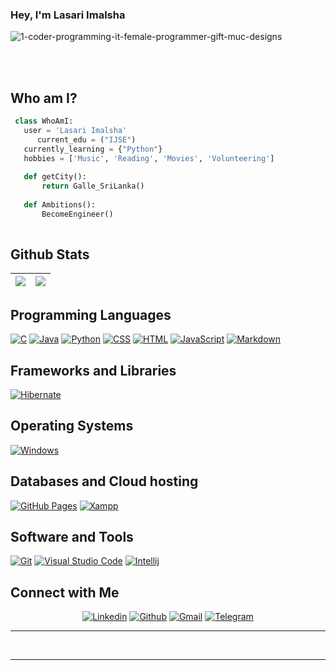 ### Hey, I'm Lasari Imalsha 

![1-coder-programming-it-female-programmer-gift-muc-designs](https://user-images.githubusercontent.com/101311493/197531945-f36ad8c8-14f4-4206-b097-70958aefa8e8.jpg)

<br />
<br />

## Who am I?

 ```python
  class WhoAmI:
    user = 'Lasari Imalsha'
	   current_edu = ("IJSE")
    currently_learning = {"Python"}
    hobbies = ['Music', 'Reading', 'Movies', 'Volunteering']
	
	def getCity():
		return Galle_SriLanka()
	
	def Ambitions():
		BecomeEngineer()
		
 ```


## Github Stats

<img src="https://github-readme-stats.vercel.app/api?username=LasariImalsha&&show_icons=true&count_private=true&theme=github_dark">|<img src="https://github-readme-streak-stats.herokuapp.com/?user=LasariImalsha&theme=blueberry_duo"/>
|---|---|

## Programming Languages

<p>
    <a href="#"><img alt="C" src="https://img.shields.io/badge/C%20-%232370ED.svg?logo=c%2B%2B&logoColor=white"></a>
    <a href="#"><img alt="Java" src="https://img.shields.io/badge/Java-EC2025.svg?logo=java&logoColor=white"></a>
    <a href="#"><img alt="Python" src="https://img.shields.io/badge/Python%20-%23336D9C.svg?logo=python&logoColor=FFD745"></a>
    <a href="#"><img alt="CSS" src="https://img.shields.io/badge/CSS%20-%231572B6.svg?logo=css3&logoColor=white"></a>
    <a href="#"><img alt="HTML" src="https://img.shields.io/badge/HTML%20-%23E34F26.svg?logo=html5&logoColor=white"></a>
    <a href="#"><img alt="JavaScript" src="https://img.shields.io/badge/JavaScript%20-%23F7DF1E.svg?logo=javascript&logoColor=black"></a>
    <a href="#"><img alt="Markdown" src="https://img.shields.io/badge/Markdown-%23000000.svg?logo=markdown&logoColor=white"></a>
</p>

## Frameworks and Libraries

<p>
   <a href="#"><img alt="Hibernate" src="https://img.shields.io/badge/Hibernate-B2A573?logo=hibernate&logoColor=B2A573&color=black&labelColor=black"></a>
</p>

## Operating Systems

<p>
	<a href="#"><img alt="Windows" src="https://img.shields.io/badge/Windows-0078D6?logo=windows&logoColor=white"></a>
</p>

## Databases and Cloud hosting

<p>
    <a href="#"><img alt="GitHub Pages" src="https://img.shields.io/badge/GitHub%20Pages-%23327FC7.svg?logo=github&logoColor=white"></a>
    <a href="#"><img alt="Xampp" src="https://img.shields.io/badge/Xampp%20-%23430098.svg?logo=xampp&logoColor=white"></a>
</p> 

## Software and Tools

<p>
    <a href="#"><img alt="Git" src="https://img.shields.io/badge/Git%20-%23F05033.svg?logo=git&logoColor=white"></a>
    <a href="#"><img alt="Visual Studio Code" src="https://img.shields.io/badge/Visual%20Studio%20Code-0078d7.svg?logo=visual-studio-code&logoColor=white"></a>	
    <a href="#"><img alt="Intellij" src="https://img.shields.io/badge/IntelliJ_IDEA-1D7CE5.svg?logo=intellij-idea&logoColor=black"></a>
</p>

## Connect with Me

<p align="center">
  <a href="https://www.linkedin.com/in/lasari-wijayawardhana-197b33243/"><img alt="Linkedin" title="Lasari Imalsha Linkedin" src="https://img.shields.io/badge/LinkedIn-0077B5?style=for-the-badge&logo=linkedin&logoColor=white"></a>
  <a href="https://github.com/LasariImalsha"><img alt="Github" title="Lasari Imalsha Github" src="https://img.shields.io/badge/GitHub-100000?style=for-the-badge&logo=github&logoColor=white"></a>
 <a href="mailto:lasariwijayardhana@gmail.com"><img alt="Gmail" title="Lasari Imalsha Gmail" src="https://img.shields.io/badge/Gmail-D14836?style=for-the-badge&logo=gmail&logoColor=white"></a>
  <a href="https://t.me/LasariImalsha"><img alt="Telegram" title="Lasari Imalsha Telegram" src="https://img.shields.io/badge/Telegram-2CA5E0?style=for-the-badge&logo=telegram&logoColor=white"></a> 

-----
&nbsp;

-----
